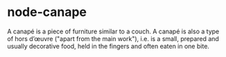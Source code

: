 node-canape
===========

A canapé is a piece of furniture similar to a couch. A canapé is also a type of hors d’œuvre ("apart from the main work"), i.e. is a small, prepared and usually decorative food, held in the fingers and often eaten in one bite.